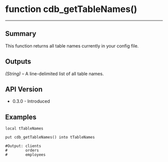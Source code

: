 # function cdb_getTableNames()
---
## Summary
This function returns all table names currently in your config file.
	
## Outputs
*(String)* – A line-delimited list of all table names.

## API Version
* 0.3.0 - Introduced

## Examples
```
local tTableNames
     
put cdb_getTableNames() into tTableNames

#Output: clients
#		 orders
#		 employees
```
